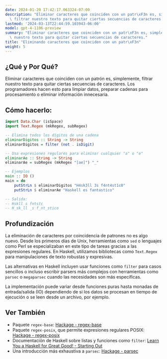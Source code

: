 ```yaml
---
date: 2024-01-20 17:42:17.063324-07:00
description: "Eliminar caracteres que coinciden con un patr\xF3n es, simplemente,\
  \ filtrar nuestro texto para quitar ciertas secuencias de caracteres. Los programadores\u2026"
lastmod: '2024-03-13T22:44:59.103943-06:00'
model: gpt-4-1106-preview
summary: "Eliminar caracteres que coinciden con un patr\xF3n es, simplemente, filtrar\
  \ nuestro texto para quitar ciertas secuencias de caracteres."
title: "Eliminando caracteres que coinciden con un patr\xF3n"
weight: 5
---
```


## ¿Qué y Por Qué?

Eliminar caracteres que coinciden con un patrón es, simplemente, filtrar nuestro texto para quitar ciertas secuencias de caracteres. Los programadores hacen esto para limpiar datos, preparar cadenas para procesamiento o eliminar información innecesaria.

## Cómo hacerlo:

```Haskell
import Data.Char (isSpace)
import Text.Regex (mkRegex, subRegex)

-- Elimina todos los dígitos de una cadena
eliminarDigitos :: String -> String
eliminarDigitos = filter (not . isDigit)

-- Usa expresiones regulares para eliminar cualquier "a" o "e"
eliminarAe :: String -> String
eliminarAe = subRegex (mkRegex "[ae]") "_"

-- Ejemplos
main :: IO ()
main = do
    putStrLn $ eliminarDigitos "H4sk3ll 3s f4nt4st1c0"
    putStrLn $ eliminarAe "Haskell es fantastico"

-- Salida:
-- Hskll s fntstc
-- H_sk_ll _s f_nt_stico
```

## Profundización

La eliminación de caracteres por coincidencia de patrones no es algo nuevo. Desde los primeros días de Unix, herramientas como `sed` o lenguajes como Perl se especializaban en este tipo de tareas gracias a las expresiones regulares. En Haskell, utilizamos bibliotecas como `Text.Regex` para manipulaciones de texto robustas y expresivas. 

Las alternativas en Haskell incluyen usar funciones como `filter` para casos sencillos o incluso escribir parsers más complejos con herramientas como `parsec` o `megaparsec` cuando las necesidades son más específicas. 

La implementación puede variar desde funciones puras hasta monadas de entrada/salida (IO) dependiendo de si los datos se procesan en tiempo de ejecución o se leen desde un archivo, por ejemplo.

## Ver También

- Paquete `regex-base`: [Hackage - regex-base](https://hackage.haskell.org/package/regex-base)
- Paquete `regex-posix`, que permite expresiones regulares POSIX: [Hackage - regex-posix](https://hackage.haskell.org/package/regex-posix)
- Documentación de Haskell sobre listas y funciones como `filter`: [Learn You a Haskell for Great Good! - Starting Out](http://learnyouahaskell.com/starting-out#texas-ranges)
- Una introducción más exhaustiva a `parsec`: [Hackage - parsec](https://hackage.haskell.org/package/parsec)
